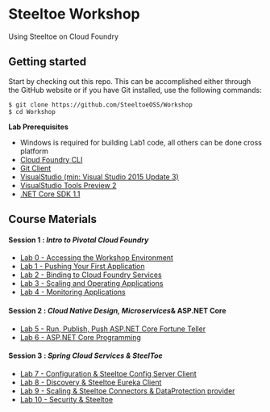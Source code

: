 # Steeltoe Workshop
Using Steeltoe on Cloud Foundry

## Getting started

Start by checking out this repo.  This can be accomplished either through the GitHub website or if you have Git installed, use the following commands:

```
$ git clone https://github.com/SteeltoeOSS/Workshop
$ cd Workshop
```

**Lab Prerequisites**
- Windows is required for building Lab1 code, all others can be done cross platform
- [Cloud Foundry CLI](https://github.com/cloudfoundry/cli)
- [Git Client](https://git-scm.com/downloads)
- [VisualStudio (min: Visual Studio 2015 Update 3)]( https://go.microsoft.com/fwlink/?LinkId=691978)
- [VisualStudio Tools Preview 2](https://www.microsoft.com/net/download/core#/current)
- [.NET Core SDK 1.1](https://www.microsoft.com/net/download/core#/current)

## Course Materials

#### Session 1 : _Intro to Pivotal Cloud Foundry_
  - [Lab 0 - Accessing the Workshop Environment](Session-01/Lab00/lab_00.adoc)
  - [Lab 1 - Pushing Your First Application](Session-01/Lab01/lab_01.adoc)
  - [Lab 2 - Binding to Cloud Foundry Services](Session-01/Lab02/lab_02.adoc)
  - [Lab 3 - Scaling and Operating Applications](Session-01/Lab03/lab_03.adoc)
  - [Lab 4 - Monitoring Applications](Session-01/Lab04/lab_04.adoc)

#### Session 2 : _Cloud Native Design, Microservices_& ASP.NET Core
  - [Lab 5 - Run, Publish, Push ASP.NET Core Fortune Teller](Session-02/Lab05/lab_05.adoc)
  - [Lab 6 - ASP.NET Core Programming](Session-02/Lab06/lab_06.adoc)

#### Session 3 : _Spring Cloud Services & SteelToe_
  - [Lab 7 - Configuration & Steeltoe Config Server Client](Session-03/Lab07/lab_07.adoc)
  - [Lab 8 - Discovery & Steeltoe Eureka Client](Session-03/Lab08/lab_08.adoc)
  - [Lab 9 - Scaling & Steeltoe Connectors & DataProtection provider](Session-03/Lab09/lab_09.adoc)
  - [Lab 10 - Security & Steeltoe](Session-03/Lab10/lab_10.adoc)